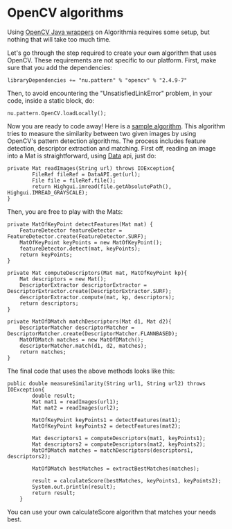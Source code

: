 # OpenCV algorithms

Using [OpenCV Java wrappers](https://github.com/PatternConsulting/opencv) on Algorithmia requires some setup, but nothing that will take too much time.

Let's go through the step required to create your own algorithm that uses OpenCV. These requirements are not specific to our platform. First, make sure that you add the dependencies:

```
libraryDependencies += "nu.pattern" % "opencv" % "2.4.9-7"
```

Then, to avoid encountering the "UnsatisfiedLinkError" problem, in your code, inside a static block, do:

```
nu.pattern.OpenCV.loadLocally();
```

Now you are ready to code away! Here is a [sample algorithm](https://algorithmia.com/algorithms/zskurultay/ImageSimilarity/edit). This algorithm tries to measure the similarity between two given images by using OpenCV's pattern detection algorithms. The process includes feature detection, descriptor extraction and matching. First off, reading an image into a Mat is straightforward, using [Data](http://algorithmia.com/data) api, just do:

```
private Mat readImages(String url) throws IOException{
	    FileRef fileRef = DataAPI.get(url);
	    File file = fileRef.file();
        return Highgui.imread(file.getAbsolutePath(), Highgui.IMREAD_GRAYSCALE);
}
```

Then, you are free to play with the Mats:

```
private MatOfKeyPoint detectFeatures(Mat mat) {
	FeatureDetector featureDetector = FeatureDetector.create(FeatureDetector.SURF);
	MatOfKeyPoint keyPoints = new MatOfKeyPoint();
	featureDetector.detect(mat, keyPoints);
	return keyPoints;
}

private Mat computeDescriptors(Mat mat, MatOfKeyPoint kp){
	Mat descriptors = new Mat();
	DescriptorExtractor descriptorExtractor = DescriptorExtractor.create(DescriptorExtractor.SURF);
	descriptorExtractor.compute(mat, kp, descriptors);
	return descriptors;
}

private MatOfDMatch matchDescriptors(Mat d1, Mat d2){
	DescriptorMatcher descriptorMatcher = DescriptorMatcher.create(DescriptorMatcher.FLANNBASED); 
	MatOfDMatch matches = new MatOfDMatch();
	descriptorMatcher.match(d1, d2, matches);
	return matches;
}
```

The final code that uses the above methods looks like this:

```
public double measureSimilarity(String url1, String url2) throws IOException{
    	double result;
		Mat mat1 = readImages(url1);
		Mat mat2 = readImages(url2);

		MatOfKeyPoint keyPoints1 = detectFeatures(mat1);
		MatOfKeyPoint keyPoints2 = detectFeatures(mat2);

		Mat descriptors1 = computeDescriptors(mat1, keyPoints1);
		Mat descriptors2 = computeDescriptors(mat2, keyPoints2);
		MatOfDMatch matches = matchDescriptors(descriptors1, descriptors2);

		MatOfDMatch bestMatches = extractBestMatches(matches);

		result = calculateScore(bestMatches, keyPoints1, keyPoints2);
		System.out.println(result);
		return result;
	}
```

You can use your own calculateScore algorithm that matches your needs best.